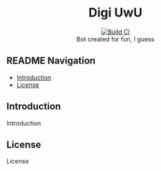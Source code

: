 <h1 align="center">Digi UwU</h1>

<div align="center">
	<a href="https://github.com/NekoIceCream/discord-bot/actions">
		<img src="https://github.com/NekoIceCream/discord-bot/actions/workflows/checker-ci.yml/badge.svg" alt="Build CI" />
	</a>
</div>

<div align="center">
  Bot created for fun, I guess
</div>

## README Navigation
- [Introduction](#introduction)
- [License](#license)

## Introduction
Introduction

## License
License
